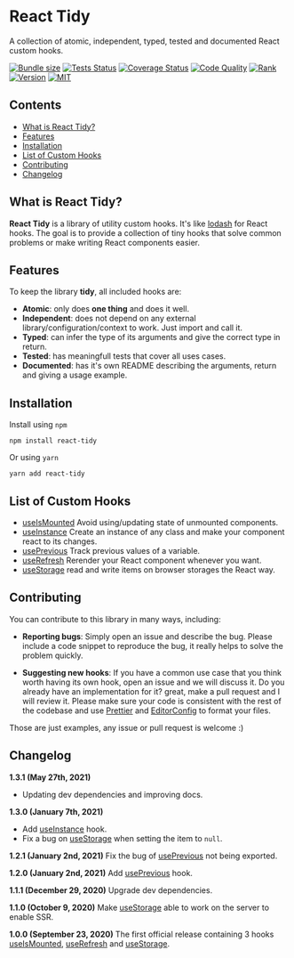 # React Tidy

A collection of atomic, independent, typed, tested and documented React custom hooks.

[![Bundle size](https://img.shields.io/bundlephobia/minzip/react-tidy?style=flat-square)](https://bundlephobia.com/result?p=react-tidy)
[![Tests Status](https://img.shields.io/github/workflow/status/webneat/react-tidy/Tests?style=flat-square)](https://github.com/webneat/react-tidy/actions?query=workflow:"Tests")
[![Coverage Status](https://img.shields.io/coveralls/github/webNeat/react-tidy/master?style=flat-square)](https://coveralls.io/github/webNeat/react-tidy?branch=master)
[![Code Quality](https://img.shields.io/lgtm/grade/javascript/github/webNeat/react-tidy?style=flat-square)](https://lgtm.com/projects/g/webNeat/react-tidy/context:javascript)
[![Rank](https://img.shields.io/librariesio/sourcerank/npm/react-tidy?style=flat-square)](https://libraries.io/npm/react-tidy)
[![Version](https://img.shields.io/npm/v/react-tidy?style=flat-square)](https://www.npmjs.com/package/react-tidy)
[![MIT](https://img.shields.io/npm/l/react-tidy?style=flat-square)](LICENSE)

## Contents

- [What is React Tidy?](#what-is-react-tidy)
- [Features](#features)
- [Installation](#installation)
- [List of Custom Hooks](#list-of-custom-hooks)
- [Contributing](#contributing)
- [Changelog](#changelog)

## What is React Tidy?

**React Tidy** is a library of utility custom hooks. It's like [lodash](https://lodash.com/) for React hooks. The goal is to provide a collection of tiny hooks that solve common problems or make writing React components easier.

## Features

To keep the library **tidy**, all included hooks are:

- **Atomic**: only does **one thing** and does it well.
- **Independent**: does not depend on any external library/configuration/context to work. Just import and call it.
- **Typed**: can infer the type of its arguments and give the correct type in return.
- **Tested**: has meaningfull tests that cover all uses cases.
- **Documented**: has it's own README describing the arguments, return and giving a usage example.

## Installation

Install using `npm`

```
npm install react-tidy
```

Or using `yarn`

```
yarn add react-tidy
```

## List of Custom Hooks

- [useIsMounted](src/useIsMounted) Avoid using/updating state of unmounted components.
- [useInstance](src/useInstance) Create an instance of any class and make your component react to its changes.
- [usePrevious](src/usePrevious) Track previous values of a variable.
- [useRefresh](src/useRefresh) Rerender your React component whenever you want.
- [useStorage](src/useStorage) read and write items on browser storages the React way.

## Contributing

You can contribute to this library in many ways, including:

- **Reporting bugs**: Simply open an issue and describe the bug. Please include a code snippet to reproduce the bug, it really helps to solve the problem quickly.

- **Suggesting new hooks**: If you have a common use case that you think worth having its own hook, open an issue and we will discuss it. Do you already have an implementation for it? great, make a pull request and I will review it. Please make sure your code is consistent with the rest of the codebase and use [Prettier](https://prettier.io/) and [EditorConfig](https://editorconfig.org/) to format your files.

Those are just examples, any issue or pull request is welcome :)

## Changelog

**1.3.1 (May 27th, 2021)**

- Updating dev dependencies and improving docs.

**1.3.0 (January 7th, 2021)**

- Add [useInstance](src/useInstance) hook.
- Fix a bug on [useStorage](src/useStorage) when setting the item to `null`.

**1.2.1 (January 2nd, 2021)**
Fix the bug of [usePrevious](src/usePrevious) not being exported.

**1.2.0 (January 2nd, 2021)**
Add [usePrevious](src/usePrevious) hook.

**1.1.1 (December 29, 2020)**
Upgrade dev dependencies.

**1.1.0 (October 9, 2020)**
Make [useStorage](src/useStorage) able to work on the server to enable SSR.

**1.0.0 (September 23, 2020)**
The first official release containing 3 hooks [useIsMounted](src/useIsMounted), [useRefresh](src/useRefresh) and [useStorage](src/useStorage).
